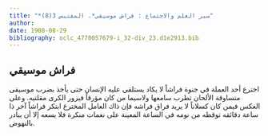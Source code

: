 ```yaml
---
title: "*سير العلم والاجتماع : فراش موسيقي*. المقتبس 3(8)"
author: 
date: 1908-08-29
bibliography: oclc_4770057679-i_32-div_23.d1e2913.bib
---
```




##  فراش موسيقي 


 اخترع  أحد  العملة في جنوة فراشاً لا يكاد يستلقي عليه الإنسان حتى يأخذ بضرب موسيقى متساوقة الألحان تطرب سامعها ولاسيما من كان مؤرقاً فيزور الكرى مقلتيه. وعلى العكس فيمن كان كسلاناً لا يريد فراق فراشه فإن ذاك العامل المخترع ابتكر فراشاً آخر ذا ساعة دقائقه توقظه من نومه في الساعة المعينة على نغمات منكرة فلا يسعه إلا أن يبادر بالنهوض. 
